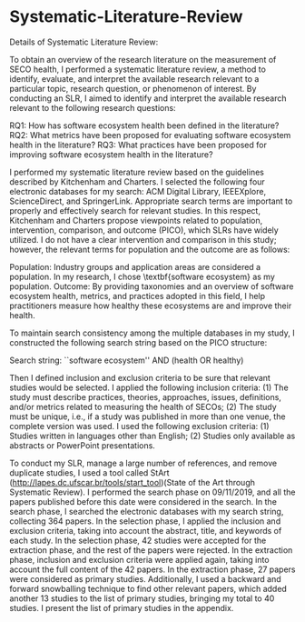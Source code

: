 # Systematic-Literature-Review
Details of Systematic Literature Review:

To obtain an overview of the research literature on the measurement of SECO health, I performed a systematic literature review, a method to identify, evaluate, and interpret the available research relevant to a particular topic, research question, or phenomenon of interest. By conducting an SLR, I aimed to identify and interpret the available research relevant to the following research questions:

RQ1: How has software ecosystem health been defined in the literature?
RQ2: What metrics have been proposed for evaluating software ecosystem health in the literature?
RQ3: What practices have been proposed for improving software ecosystem health in the literature?

I performed my systematic literature review based on the guidelines described by Kitchenham and Charters. I selected the following four electronic databases for my search: ACM Digital Library, IEEEXplore, ScienceDirect, and SpringerLink. Appropriate search terms are important to properly and effectively search for relevant studies. In this respect, Kitchenham and Charters propose viewpoints related to population, intervention, comparison, and outcome (PICO), which SLRs have widely utilized. I do not have a clear intervention and comparison in this study; however, the relevant terms for population and the outcome are as follows:

Population: Industry groups and application areas are considered a population. In my research, I chose \textbf{software ecosystem} as my population.
Outcome: By providing taxonomies and an overview of software ecosystem health, metrics, and practices adopted in this field,
I help practitioners measure how healthy these ecosystems are and improve their health.

To maintain search consistency among the multiple databases in my study, I constructed the following search string based on the PICO structure:

Search string: ``software ecosystem'' AND (health OR healthy)

Then I defined inclusion and exclusion criteria to be sure that relevant studies would be selected. I applied the following inclusion criteria: (1) The study must describe practices, theories, approaches, issues, definitions, and/or metrics related to measuring the health of SECOs; (2) The study must be unique, i.e., if a study was published in more than one venue, the complete version was used. I used the following exclusion criteria: (1) Studies written in languages other than English; (2) Studies only available as abstracts or PowerPoint presentations.

To conduct my SLR, manage a large number of references, and remove duplicate studies, I used a tool called StArt (http://lapes.dc.ufscar.br/tools/start_tool)(State of the Art through Systematic Review). I performed the search phase on 09/11/2019, and all the papers published before this date were considered in the search. In the search phase, I searched the electronic databases with my search string, collecting 364 papers. In the selection phase, I applied the inclusion and exclusion criteria, taking into account the abstract, title, and keywords of each study. In the selection phase, 42 studies were accepted for the extraction phase, and the rest of the papers were rejected. In the extraction phase, inclusion and exclusion criteria were applied again, taking into account the full content of the 42 papers. In the extraction phase, 27 papers were considered as primary studies. Additionally, I used a backward and forward snowballing technique to find other relevant papers, which added another 13 studies to the list of primary studies, bringing my total to 40 studies. I present the list of primary studies in the appendix.


